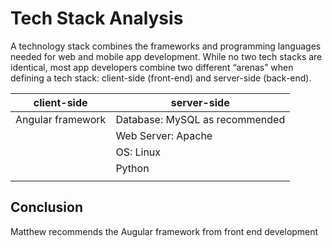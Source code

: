 # Tech Stack Analysis

A technology stack combines the frameworks and programming languages needed for web and mobile app development. While no two tech stacks are identical, most app developers combine two different “arenas” when defining a tech stack: client-side (front-end) and server-side (back-end).

| client-side                                        | server-side                              |
| ----------------------------------------------------------------- | ----------------------------------------------------------------- |
| Angular framework                                               | Database: MySQL as recommended                                       |
|                                      | Web Server: Apache   |                                      |
|                                      | OS: Linux   |                                      |
|                                      | Python   |                                      |
                                                     |

## Conclusion

Matthew recommends the Augular framework from front end development 

<br>



